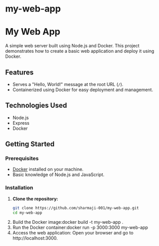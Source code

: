 # my-web-app
# My Web App

A simple web server built using Node.js and Docker. This project demonstrates how to create a basic web application and deploy it using Docker.

## Features

- Serves a "Hello, World!" message at the root URL (`/`).
- Containerized using Docker for easy deployment and management.

## Technologies Used

- Node.js
- Express
- Docker

## Getting Started

### Prerequisites

- [Docker](https://www.docker.com/get-started) installed on your machine.
- Basic knowledge of Node.js and JavaScript.

### Installation

1. **Clone the repository:**
   ```bash
   git clone https://github.com/sharmaji-001/my-web-app.git
   cd my-web-app
2. Build the Docker image:docker build -t my-web-app .
3. Run the Docker container:docker run -p 3000:3000 my-web-app
4. Access the web application: Open your browser and go to http://localhost:3000.
